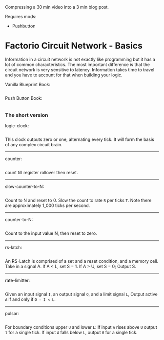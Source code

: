 Compressing a 30 min video into a 3 min blog post.

Requires mods:
  * Pushbutton


Factorio Circuit Network - Basics
==================================

Information in a circuit network is not exactly like programming but it has a lot of common characteristics. 
The most important difference is that the circuit network is very sensitive to latency. 
Information takes time to travel and you have to account for that when building your logic.

Vanilla Blueprint Book:
```
```

Push Button Book:
```
```


### The short version ###

logic-clock:
```
```
This clock outputs zero or one, alternating every tick. It will form the basis of any complex circuit brain.

_________________

counter:
```
```
count till register rollover then reset.

_________________

slow-counter-to-N:
```
```
Count to N and reset to 0. Slow the count to rate `R` per ticks `T`.
Note there are approximately 1_000 ticks per second.

_________________

counter-to-N:
```
```
Count to the input value N, then reset to zero.

_________________

rs-latch:
```
```
An RS-Latch is comprised of a set and a reset condition, and a memory cell.
Take in a signal A. If A < L, set S = 1. If A > U, set S = 0; Output S.

_________________

rate-limitter:
```
```
Given an input signal `I`, an output signal `O`, and a limit signal `L`, Output active `A` if and only if `O - I < L`.

_________________

pulsar:
```
```
For boundary conditions upper `U` and lower `L`: 
If input `A` rises above `U` output `1` for a single tick. 
If input `A` falls below `L`, output `0` for a single tick.
